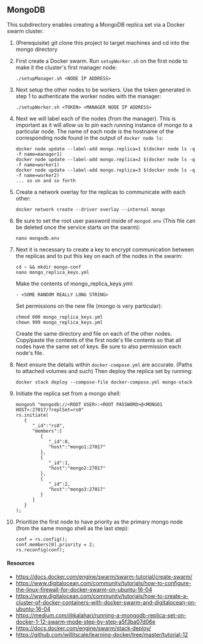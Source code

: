 ## MongoDB

This subdirectory enables creating a MongoDB replica set via a Docker swarm
cluster.

1. (Prerequisite) git clone this project to target machines and cd into the mongo directory

2. First create a Docker swarm. Run `setupWorker.sh` on the first node to make it
the cluster's first manager node:
    
    `./setupManager.sh <NODE IP ADDRESS>`

3. Next setup the other nodes to be workers. Use the token generated in step 1
to authenticate the worker nodes with the manager:

    `./setupWorker.sh <TOKEN> <MANAGER NODE IP ADDRESS>`

4. Next we will label each of the nodes (from the manager). This is important as it will allow 
us to pin each running instance of mongo to a particular node. The name of each node is the hostname
of the corresponding node found in the output of `docker node ls`:

    ```
   docker node update --label-add mongo.replica=1 $(docker node ls -q -f name=manager1)
   docker node update --label-add mongo.replica=2 $(docker node ls -q -f name=worker1)
   docker node update --label-add mongo.replica=3 $(docker node ls -q -f name=worker2)
   ... so on and so forth
    ```

5. Create a network overlay for the replicas to communicate with each other:

    `docker network create --driver overlay --internal mongo`
    
6. Be sure to set the root user password inside of `mongod.env`
(This file can be deleted once the service starts on the swarm):

    `nano mongodb.env`
    
7. Next it is necessary to create a key to encrypt communication between the replicas and to put this key on each 
of the nodes in the swarm:

    ```
   cd ~ && mkdir mongo-conf
   nano mongo_replica_keys.yml
   ```
   
   Make the contents of mongo_replica_keys.yml:
   
   ```
   - <SOME RANDOM REALLY LONG STRING>
   ```
   
   Set permissions on the new file (mongo is very particular):
   
   ```
   chmod 600 mongo_replica_keys.yml
   chown 999 mongo_replica_keys.yml
   ```
   
   Create the same directory and file on each of the other nodes. Copy/paste the contents of the first node's 
   file contents so that all nodes have the same set of keys. Be sure to also permission each node's file.
    
8. Next ensure the details within `docker-compose.yml` are accurate. (Paths to attached
 volumes and such) Then deploy the replica set by running:

    `docker stack deploy --compose-file docker-compose.yml mongo-stack`
    
9. Initiate the replica set from a mongo shell:

    ```
   mongosh "mongodb://<ROOT USER>:<ROOT PASSWORD>@<MONGO1 HOST>:27017/?replSet=rs0"
   rs.initiate(
       {
          "_id":"rs0",
          "members":[
             {
                "_id":0,
                "host":"mongo1:27017"
             },
             {
                "_id":1,
                "host":"mongo2:27017"
             },
             {
                "_id":2,
                "host":"mongo3:27017"
             }
          ]
       }
   );
   ```

10. Prioritize the first node to have priority as the primary mongo node (from the same mongo shell as the last
step):

    ```
    conf = rs.config();
    conf.members[0].priority = 2;
    rs.reconfig(conf);
    ```

#### Resources
- https://docs.docker.com/engine/swarm/swarm-tutorial/create-swarm/
- https://www.digitalocean.com/community/tutorials/how-to-configure-the-linux-firewall-for-docker-swarm-on-ubuntu-16-04
- https://www.digitalocean.com/community/tutorials/how-to-create-a-cluster-of-docker-containers-with-docker-swarm-and-digitalocean-on-ubuntu-16-04
- https://medium.com/@kalahari/running-a-mongodb-replica-set-on-docker-1-12-swarm-mode-step-by-step-a5f3ba07d06e
- https://docs.docker.com/engine/swarm/stack-deploy/
- https://github.com/willitscale/learning-docker/tree/master/tutorial-12